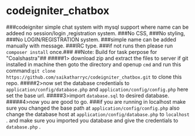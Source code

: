 # codeigniter_chatbox  
###codeigniter simple chat system with mysql support where name can be addeed no session/login ,registration system.
###No CSS,
###No styling,
###No LOGIN/REGISTRATION system.
###simple name can be added manually with message.
###IRC type.
###if not runs then please run `composer install` once.###
##Note: Build for task perpose for "Coalshastra"##
#####1> download zip and extract the files to server if git installed in machine then goto the directory and openup `cmd` and run this command:`git clone https://github.com/saikatharryc/codeigniter_chatbox.git` to clone this repo.
#####2>now set the database credentials to `application/config/database.php` and   `application/config/config.php` here set the base url.
#####3>import   `database.sql` to desired database.
#####4>now you are good to go.
###if you are running in localhost make sure you changed the base path at `application/config/config.php` also change the database host at 
`application/config/database.php` to `localhost` .
and make sure you imported you database and give the credentials to `database.php` .

